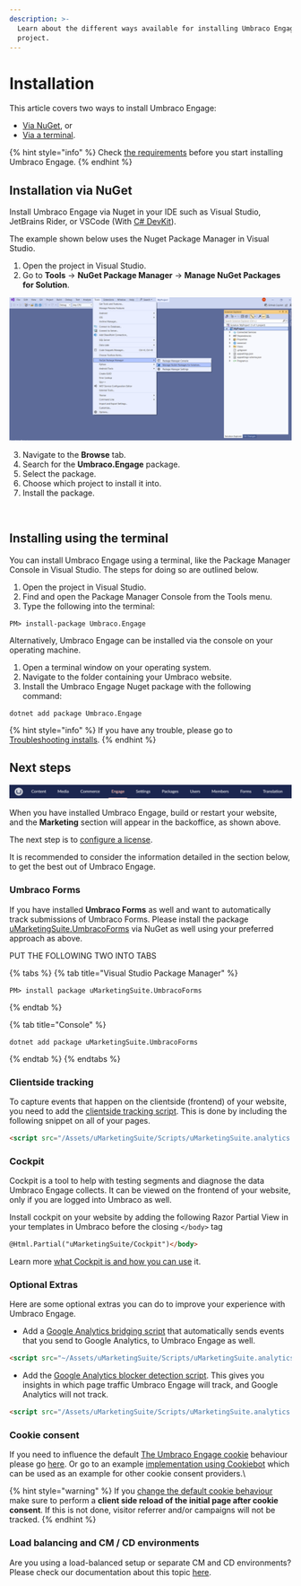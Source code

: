```yaml
---
description: >-
  Learn about the different ways available for installing Umbraco Engage on your
  project.
---
```


# Installation

This article covers two ways to install Umbraco Engage:

* [Via NuGet](installation.md#installation-via-nuget), or
* [Via a terminal](installation.md#installing-using-the-terminal).

{% hint style="info" %}
Check [the requirements](../getting-started/for-developers/system-requirements.md) before you start installing Umbraco Engage.
{% endhint %}

## Installation via NuGet

Install Umbraco Engage via Nuget in your IDE such as Visual Studio, JetBrains Rider, or VSCode (With [C# DevKit](https://marketplace.visualstudio.com/items?itemName=ms-dotnettools.csdevkit)).

The example shown below uses the Nuget Package Manager in Visual Studio.

1. Open the project in Visual Studio.
2. Go to **Tools** -> **NuGet Package Manager** -> **Manage NuGet Packages for Solution**.

![NuGet ](../.gitbook/assets/NuGet-Package-Manager.png)

3. Navigate to the **Browse** tab.
4. Search for the **Umbraco.Engage** package.
5. Select the package.
6. Choose which project to install it into.
7. Install the package.

![]()

## Installing using the terminal

You can install Umbraco Engage using a terminal, like the Package Manager Console in Visual Studio. The steps for doing so are outlined below.

1. Open the project in Visual Studio.
2. Find and open the Package Manager Console from the Tools menu.
3. Type the following into the terminal:

```console
PM> install-package Umbraco.Engage
```

Alternatively, Umbraco Engage can be installed via the console on your operating machine.

1. Open a terminal window on your operating system.
2. Navigate to the folder containing your Umbraco website.
3. Install the Umbraco Engage Nuget package with the following command:

```console
dotnet add package Umbraco.Engage
```

{% hint style="info" %}
If you have any trouble, please go to [Troubleshooting installs](../../../installing-umarketingsuite/troubleshooting-installs/).
{% endhint %}

## Next steps

![Engage section in the Umbraco Backoffice.](<../.gitbook/assets/image (4) (1).png>)

When you have installed Umbraco Engage, build or restart your website, and the **Marketing** section will appear in the backoffice, as shown above.

The next step is to [configure a license](../../../installing-umarketingsuite/licensing/).

It is recommended to consider the information detailed in the section below, to get the best out of Umbraco Engage.

### Umbraco Forms

If you have installed **Umbraco Forms** as well and want to automatically track submissions of Umbraco Forms. Please install the package [uMarketingSuite.UmbracoForms](https://www.nuget.org/packages/uMarketingSuite.UmbracoForms) via NuGet as well using your preferred approach as above.

PUT THE FOLLOWING TWO INTO TABS

{% tabs %}
{% tab title="Visual Studio Package Manager" %}
```
PM> install package uMarketingSuite.UmbracoForms
```
{% endtab %}

{% tab title="Console" %}
```console
dotnet add package uMarketingSuite.UmbracoForms
```
{% endtab %}
{% endtabs %}

### Clientside tracking

To capture events that happen on the clientside (frontend) of your website, you need to add the [clientside tracking script](../../../analytics/clientside-events-and-additional-javascript-files/additional-measurements-with-our-ums-analytics-scripts/). This is done by including the following snippet on all of your pages.

```html
<script src="/Assets/uMarketingSuite/Scripts/uMarketingSuite.analytics.js"></script>
```

### Cockpit

Cockpit is a tool to help with testing segments and diagnose the data Umbraco Engage collects. It can be viewed on the frontend of your website, only if you are logged into Umbraco as well.

Install cockpit on your website by adding the following Razor Partial View in your templates in Umbraco before the closing `</body>` tag

```html
@Html.Partial("uMarketingSuite/Cockpit")</body>
```

Learn more [what Cockpit is and how you can use](../../../installing-umarketingsuite/cockpit/) it.

### Optional Extras

Here are some optional extras you can do to improve your experience with Umbraco Engage.

* Add a [Google Analytics bridging script](../../../analytics/clientside-events-and-additional-javascript-files/bridging-library-for-google-analytics/) that automatically sends events that you send to Google Analytics, to Umbraco Engage as well.

```html
<script src="~/Assets/uMarketingSuite/Scripts/uMarketingSuite.analytics.ga4-bridge.min.js"></script>
```

* Add the [Google Analytics blocker detection script](../../../analytics/clientside-events-and-additional-javascript-files/google-analytics-blocker-detection/). This gives you insights in which page traffic Umbraco Engage will track, and Google Analytics will not track.

```html
<script src="/Assets/uMarketingSuite/Scripts/uMarketingSuite.analytics.blockerdetection.js"></script>
```

### Cookie consent

If you need to influence the default [The Umbraco Engage cookie](../../../the-umarketingsuite-broad-overview/the-umarketingsuite-cookie/) behaviour please go [here](../../../security-privacy/gdpr/). Or go to an example [implementation using Cookiebot](../../../security-privacy/gdpr/how-to-become-gdpr-compliant-using-cookiebot/) which can be used as an example for other cookie consent providers.\\

{% hint style="warning" %}
If you [change the default cookie behaviour](../../../the-umarketingsuite-broad-overview/the-umarketingsuite-cookie/module-permissions/) make sure to perform a **client side reload of the initial page after cookie consent**. If this is not done, visitor referrer and/or campaigns will not be tracked.
{% endhint %}

### Load balancing and CM / CD environments

Are you using a load-balanced setup or separate CM and CD environments? Please check our documentation about this topic [here](../../../installing-umarketingsuite/loadbalancing-and-cm-cd-environment/).
